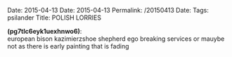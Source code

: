 Date: 2015-04-13
Date: 2015-04-13
Permalink: /20150413
Date: 
Tags: psilander
Title: POLISH LORRIES
  
**(pg7tlc6eyk1uexhnwo6)**:  
european bison kazimierzshoe shepherd ego breaking services or mauybe not as there is early painting that is fading

